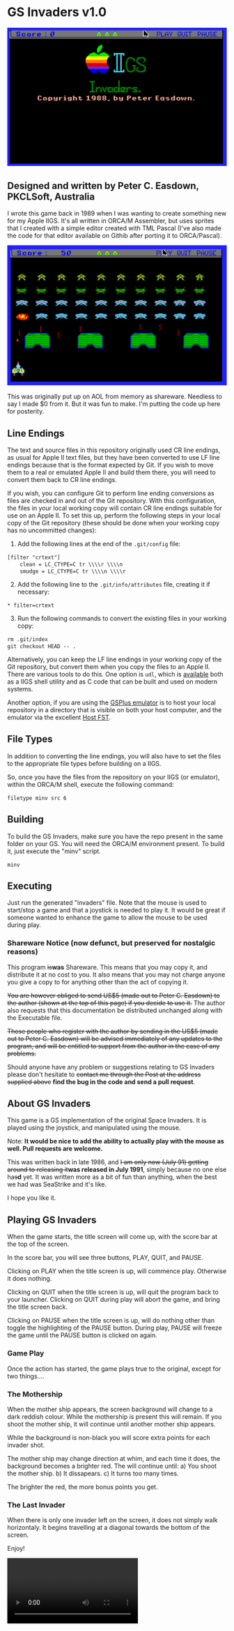 # GS Invaders v1.0

![Title page](https://github.com/pkclsoft/IIGS_Invaders/blob/1ed24eabbe103f4d685f28b1d560eebf13a726c9/screenshot1.png)

## Designed and written by Peter C. Easdown, PKCLSoft, Australia

I wrote this game back in 1989 when I was wanting to create something new for my Apple IIGS.  It's all written
in ORCA/M Assembler, but uses sprites that I created with a simple editor created with TML Pascal (I've also
made the code for that editor available on Githib after porting it to ORCA/Pascal).

![Game screen](https://github.com/pkclsoft/IIGS_Invaders/blob/1ed24eabbe103f4d685f28b1d560eebf13a726c9/screenshot2.png)

This was originally put up on AOL from memory as shareware.  Needless to say I made $0 from it.  But it was fun to make.
I'm putting the code up here for posterity.

## Line Endings
The text and source files in this repository originally used CR line endings, as usual for Apple II text files, but they have been converted to use LF line endings because that is the format expected by Git. If you wish to move them to a real or emulated Apple II and build them there, you will need to convert them back to CR line endings.

If you wish, you can configure Git to perform line ending conversions as files are checked in and out of the Git repository. With this configuration, the files in your local working copy will contain CR line endings suitable for use on an Apple II. To set this up, perform the following steps in your local copy of the Git repository (these should be done when your working copy has no uncommitted changes):

1. Add the following lines at the end of the `.git/config` file:
```
[filter "crtext"]
	clean = LC_CTYPE=C tr \\\\r \\\\n
	smudge = LC_CTYPE=C tr \\\\n \\\\r
```

2. Add the following line to the `.git/info/attributes` file, creating it if necessary:
```
* filter=crtext
```

3. Run the following commands to convert the existing files in your working copy:
```
rm .git/index
git checkout HEAD -- .
```

Alternatively, you can keep the LF line endings in your working copy of the Git repository, but convert them when you copy the files to an Apple II. There are various tools to do this.  One option is `udl`, which is [available][udl] both as a IIGS shell utility and as C code that can be built and used on modern systems.

Another option, if you are using the [GSPlus emulator](https://apple2.gs/plus/) is to host your local repository in a directory that is visible on both your host computer, and the emulator via the excellent [Host FST](https://github.com/ksherlock/host-fst).

[udl]: http://ftp.gno.org/pub/apple2/gs.specific/gno/file.convert/udl.114.shk

## File Types
In addition to converting the line endings, you will also have to set the files to the appropriate file types before building on a IIGS.

So, once you have the files from the repository on your IIGS (or emulator), within the ORCA/M shell, execute the following command:

    filetype minv src 6

## Building
To build the GS Invaders, make sure you have the repo present in the same folder on your GS.
You will need the ORCA/M environment present.
To build it, just execute the "minv" script. 

    minv

## Executing
Just run the generated "invaders" file.  Note that the mouse is used to start/stop a game and that a joystick is needed
to play it.  It would be great if someone wanted to enhance the game to allow the mouse to be used during play.


### Shareware Notice (now defunct, but preserved for nostalgic reasons)

This program ~~is~~__was__ Shareware.  This means that you may copy it, and distribute it at no cost to you.  It also means that you may not charge anyone you give a copy to for anything other than the act of copying it.

~~You are however obliged to send US$5 (made out to Peter C. Easdown) to the author (shown at the top of this page) if you decide to use it.~~  The author also requests that this documentation be distributed unchanged along with the Executable file.

~~Those people who register with the author by sending in the US$5 (made out to Peter C. Easdown) will be advised immediately of any updates to the program, and will be entitled to support from the author in the case of any problems.~~

Should anyone have any problem or suggestions relating to GS Invaders please don't hesitate to ~~contact me through the Post at the address supplied above~~ __find the bug in the code and send a pull request__.

## About GS Invaders

This game is a GS implementation of the original Space Invaders.  It is played using the joystick, and manipulated using the mouse.

Note: __It would be nice to add the ability to actually play with the mouse as well.  Pull requests are welcome.__

This was written back in late 1986, and ~~I am only now (July 91) getting around to releasing it~~__was released in July 1991__, simply because no one else ha~~s~~__d__ yet.  It was written more as a bit of fun than anything, when the best we had was SeaStrike and it's like.

I hope you like it.  

## Playing GS Invaders

When the game starts, the title screen will come up, with the score bar at the top of the screen.

In the score bar, you will see three buttons, PLAY, QUIT, and PAUSE.

Clicking on PLAY when the title screen is up, will commence play.  Otherwise it does nothing.

Clicking on QUIT when the title screen is up, will quit the program back to your launcher.  Clicking on QUIT during play will abort the game, and bring the title screen back.

Clicking on PAUSE when the title screen is up, will do nothing other than toggle the highlighting of the PAUSE button.  During play, PAUSE will freeze the game until the PAUSE button is clicked on again.

### Game Play

Once the action has started, the game plays true to the original, except for two things....

### The Mothership

When the mother ship appears, the screen background will change to a dark reddish colour.  While the mothership is present this will remain.  If you shoot the mother ship, it will continue until another mother ship appears.

While the background is non-black you will score extra points for each invader shot.

The mother ship may change direction at whim,  and each time it does, the background becomes a brighter red.  The will continue until: a) You shoot the mother ship. b) It dissapears. c) It turns too many times.

The brighter the red, the more bonus points you get.

### The Last Invader

When there is only one invader left on the screen, it does not simply walk horizontaly.  It begins travelling at a diagonal towards the bottom of the screen.

Enjoy!

![Video](https://github.com/pkclsoft/IIGS_Invaders/blob/ce9c0e28dd0d83ae8472fa1212e185e81aef4390/GS%20Invaders.mp4)
